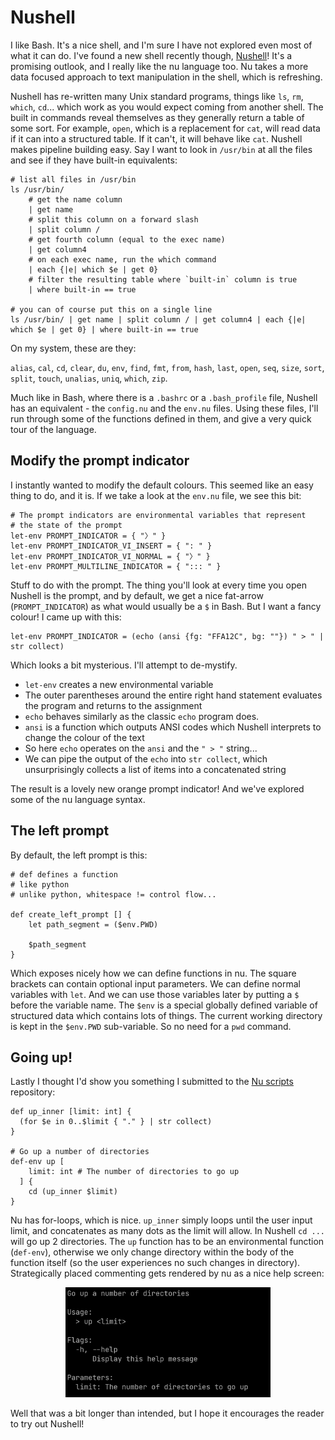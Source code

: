 # Nushell

I like Bash. It's a nice shell, and I'm sure I have not explored even most of what it can do. I've found a new shell recently though, <a href="https://www.nushell.sh/">Nushell</a>! It's a promising outlook, and I really like the nu language too. Nu takes a more data focused approach to text manipulation in the shell, which is refreshing.

Nushell has re-written many Unix standard programs, things like `ls`, `rm`, `which`, `cd`... which work as you would expect coming from another shell. The built in commands reveal themselves as they generally return a table of some sort. For example, `open`, which is a replacement for `cat`, will read data if it can into a structured table. If it can't, it will behave like `cat`. Nushell makes pipeline building easy. Say I want to look in `/usr/bin` at all the files and see if they have built-in equivalents:

```
# list all files in /usr/bin
ls /usr/bin/ 
    # get the name column
    | get name 
    # split this column on a forward slash
    | split column / 
    # get fourth column (equal to the exec name)
    | get column4 
    # on each exec name, run the which command
    | each {|e| which $e | get 0} 
    # filter the resulting table where `built-in` column is true
    | where built-in == true

# you can of course put this on a single line
ls /usr/bin/ | get name | split column / | get column4 | each {|e| which $e | get 0} | where built-in == true
```

On my system, these are they:

`alias`, `cal`, `cd`, `clear`, `du`, `env`, `find`, `fmt`, `from`, `hash`, `last`, `open`, `seq`, `size`, `sort`, `split`, `touch`, `unalias`, `uniq`, `which`, `zip`.

Much like in Bash, where there is a `.bashrc` or a `.bash_profile` file, Nushell has an equivalent - the `config.nu` and the `env.nu` files. Using these files, I'll run through some of the functions defined in them, and give a very quick tour of the language.

## Modify the prompt indicator

I instantly wanted to modify the default colours. This seemed like an easy thing to do, and it is. If we take a look at the `env.nu` file, we see this bit:

```
# The prompt indicators are environmental variables that represent
# the state of the prompt
let-env PROMPT_INDICATOR = { "〉" }
let-env PROMPT_INDICATOR_VI_INSERT = { ": " }
let-env PROMPT_INDICATOR_VI_NORMAL = { "〉" }
let-env PROMPT_MULTILINE_INDICATOR = { "::: " }
```

Stuff to do with the prompt. The thing you'll look at every time you open Nushell is the prompt, and by default, we get a nice fat-arrow (`PROMPT_INDICATOR`) as what would usually be a `$` in Bash. But I want a fancy colour! I came up with this:

```
let-env PROMPT_INDICATOR = (echo (ansi {fg: "FFA12C", bg: ""}) " > " | str collect)
```

Which looks a bit mysterious. I'll attempt to de-mystify.

- `let-env` creates a new environmental variable
- The outer parentheses around the entire right hand statement evaluates the program and returns to the assignment
- `echo` behaves similarly as the classic `echo` program does.
- `ansi` is a function which outputs ANSI codes which Nushell interprets to change the colour of the text
- So here `echo` operates on the `ansi` and the `" > "` string...
- We can pipe the output of the `echo` into `str collect`, which unsurprisingly collects a list of items into a concatenated string

The result is a lovely new orange prompt indicator! And we've explored some of the nu language syntax.

## The left prompt

By default, the left prompt is this:

```
# def defines a function
# like python
# unlike python, whitespace != control flow...

def create_left_prompt [] {
    let path_segment = ($env.PWD)

    $path_segment
}
```

Which exposes nicely how we can define functions in nu. The square brackets can contain optional input parameters. We can define normal variables with `let`. And we can use those variables later by putting a `$` before the variable name. The `$env` is a special globally defined variable of structured data which contains lots of things. The current working directory is kept in the `$env.PWD` sub-variable. So no need for a `pwd` command.

## Going up!

Lastly I thought I'd show you something I submitted to the <a href="https://github.com/nushell/nu_scripts">Nu scripts</a> repository:

```
def up_inner [limit: int] {
  (for $e in 0..$limit { "." } | str collect)
}

# Go up a number of directories
def-env up [
    limit: int # The number of directories to go up
  ] {
    cd (up_inner $limit)
}
```

Nu has for-loops, which is nice. `up_inner` simply loops until the user input limit, and concatenates as many dots as the limit will allow. In Nushell `cd ...` will go up 2 directories. The `up` function has to be an environmental function (`def-env`), otherwise we only change directory within the body of the function itself (so the user experiences no such changes in directory). Strategically placed commenting gets rendered by nu as a nice help screen:

<div style="text-align:center;">
    <img src="./../img/my%20nushell%20config%20-%2011.04.2022/Screenshot%202022-04-16%20at%2010.16.06.png" width="65%">
</div>

Well that was a bit longer than intended, but I hope it encourages the reader to try out Nushell!